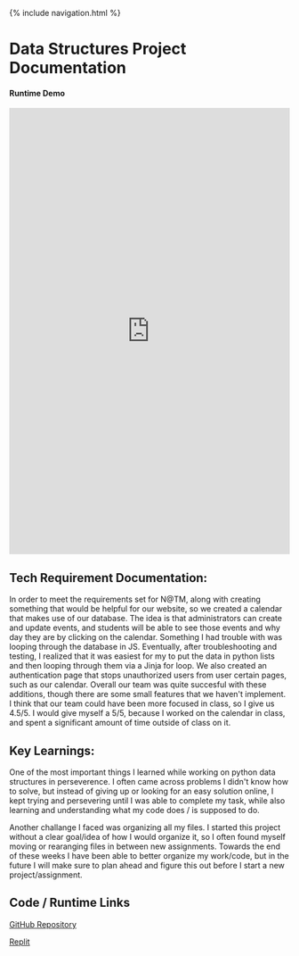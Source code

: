 {% include navigation.html %}

# Data Structures Project Documentation

#### Runtime Demo
<iframe frameborder="0" width="100%" height="800px" src="https://replit.com/@JakubPonulak/DataStructures?embed=true#index.html"></iframe>

<!-- ## Code Snippets
  
### Tech Talk 0 - Code

```   
# menuy.py - function style menu
# Imports typically listed at top
# each import enables us to use logic that has been abstracted to other files and folders
from menu import functions
import time

# Main list of [Prompts, Actions]
# Two styles are supported to execute abstracted logic
# 1. file names will be run by exec(open("filename.py").read())
# 2. function references will be executed directly file.function()
main_menu = [
    ["Animation", functions.smile],
    ["Xmas Tree", functions.xmas_tree],
]

# Submenu list of [Prompt, Action]
# Works similarly to main_menu
sub_menu = [
    ["Swapping", functions.numberSwapper],
    ["Smaller # 1st", functions.lessNumSwap],
]

# Menu banner is typically defined by menu owner
border = "=" * 25
banner = f"\n{border}\nPlease Select An Option\n{border}"



# def patterns_submenuc
# using patterns_sub_menu list:
# patterns_submenuc works similarly to menuc

# def menu
# using main_menu list:
# 1. main menu and submenu reference are created [Prompts, Actions]
# 2. menu_list is sent as parameter to menuy.menu function that has logic for menu control
def menu():
    title = "Function Menu" + banner
    menu_list = main_menu.copy()
    menu_list.append(["Swap Menu", submenu])
    buildMenu(title, menu_list)

# def submenu
# using sub menu list above:
# sub_menu works similarly to menu()
def submenu():
    title = "Swap Submenu" + banner
    buildMenu(title, sub_menu)

def buildMenu(banner, options):
    # header for menu
    print(banner)
    # build a dictionary from options
    prompts = {0: ["Exit", None]}
    for op in options:
        index = len(prompts)
        prompts[index] = op

    # print menu or dictionary
    for key, value in prompts.items():
        print(key, '->', value[0])

    # get user choice
    choice = input("Type your choice> ")

    # validate choice and run
    # execute selection
    # convert to number
    try:
        choice = int(choice)
        if choice == 0:
            # stop
            return
        try:
            # try as function
            action = prompts.get(choice)[1]
            action()
        except TypeError:
            try:  # try as playground style
                exec(open(action).read())
            except FileNotFoundError:
                print(f"File not found!: {action}")
            # end function try
        # end prompts try
    except ValueError:
        # not a number error
        print(f"Not a number: {choice}")
    except UnboundLocalError:
        # traps all other errors
        print(f"Invalid choice: {choice}")
    # end validation try

    buildMenu(banner, options)  # recursion, start menu over again


if __name__ == "__main__":
    menu()

```

### Tech Talk 1

```
    
# Hack 1: InfoDB lists.  Build your own/personalized InfoDb with a list length > 3,  create list within a list as illustrated with Owns_Cars

InfoDb = []
# List with dictionary records placed in a list  
InfoDb.append({  
               "FirstName": "Jakub",  
               "LastName": "Ponulak",  
               "DOB": "March 25",  
               "Residence": "San Diego",  
               "Email": "jakub.ponulak@gmail.com",  
               "Owns_Cars":["1997 BMW M3","2005 Subaru Impreza","1999 Nissan GTR Skyline","1997 Toyota Supra", "1990 Lamborghini Countach"]  
              })

InfoDb.append({  
               "FirstName": "John",  
               "LastName": "Cena",  
               "DOB": "April 23",  
               "Residence": "Hollywood",  
               "Email": "johncena@gmail.com",  
               "Owns_Cars":["2022 Invisi-Mobile"]  
              }) 

InfoDb.append({  
               "FirstName": "Akhil",  
               "LastName": "Nandhukamar",  
               "DOB": "April 1",  
               "Residence": "San Diego",  
               "Email": "akhiln@gmail.com",  
               "Owns_Cars":["2005 Ferarri FXX", "2005 Honda CRV"]  
              })  

InfoDb.append({  
               "FirstName": "Elon",  
               "LastName": "Musk",  
               "DOB": "June 28",  
               "Residence": "Los Angeles",  
               "Email": "elonmusk@gmail.com",  
               "Owns_Cars":["2022 Tesla Model X", "Tesla Cybertruck"]  
              })  


# given an index this will print InfoDb content
def print_data(n):
    print(InfoDb[n]["FirstName"], InfoDb[n]["LastName"])  # using comma puts space between values
    print("\t", "Cars: ", end="")  # \t is a tab indent, end="" make sure no return occurs
    print(", ".join(InfoDb[n]["Owns_Cars"]))  # join allows printing a string list with separator
    print()

# Hack 2: InfoDB loops. Print values from the lists using three different ways: for, while, recursion
## hack 2a: def for_loop()
## hack 2b: def while_loop(0)
## hack 2c : def recursive_loop(0)

def tester():
    print("For loop")
    for_loop()
    print("While loop")
    while_loop(0)  # requires initial index to start while
    print("Recursive loop")
    recursive_loop(0)  # requires initial index to start recursion

def for_loop():
    for n in range(len(InfoDb)):
        print_data(n)

def while_loop(n):
    while n < len(InfoDb):
        print_data(n)
        n += 1
    return

def recursive_loop(n):
    if n < len(InfoDb):
        print_data(n)
        recursive_loop(n + 1)
    return # exit condition

# Factorial of a number using recursion
def recur_factorial(n):
    if n == 1 or n == 0:
        return 1
    else:
        return n * recur_factorial(n-1)

# this is test driver or code that plays when executed directly, versus import which will not run these statements
def tester1():
    num = int(input("Enter a number for factorial: "))
    # check if the number is negative
    if num < 0:
        print("Sorry, factorial does not exist for negative numbers")
    else:
        print("The factorial of", num, "is", recur_factorial(num))

# Hack 3: Fibonacci.  Write a recursive program to create a fibonacci sequence including error handling for invalid input
def fibonacci():
  num = int(input("Enter the length of your Fibonacci sequence: "))
  if num < 0:
    print("You cannot use a negative number")
  else:
    for i in range(num):
      print(recur_fibonacci(i))

def recur_fibonacci(n):
  if n <= 1:  
     return n  
  else:  
     return(recur_fibonacci(n-2) + recur_fibonacci(n-1)) 
  
``` -->

<br>

## Tech Requirement Documentation:

In order to meet the requirements set for N@TM, along with creating something that would be helpful for our website, so we created a calendar that makes use of our database. The idea is that administrators can create and update events, and students will be able to see those events and why day they are by clicking on the calendar. Something I had trouble with was looping through the database in JS. Eventually, after troubleshooting and testing, I realized that it was easiest for my to put the data in python lists and then looping through them via a Jinja for loop. We also created an authentication page that stops unauthorized users from user certain pages, such as our calendar. Overall our team was quite succesful with these additions, though there are some small features that we haven't implement. I think that our team could have been more focused in class, so I give us 4.5/5. I would give myself a 5/5, because I worked on the calendar in class, and spent a significant amount of time outside of class on it.
                   
## Key Learnings:

One of the most important things I learned while working on python data structures in perseverence. I often came across problems I didn't know how to solve, but instead of giving up or looking for an easy solution online, I kept trying and persevering until I was able to complete my task, while also learning and understanding what my code does / is supposed to do.

Another challange I faced was organizing all my files. I started this project without a clear goal/idea of how I would organize it, so I often found myself moving or rearanging files in between new assignments. Towards the end of these weeks I have been able to better organize my work/code, but in the future I will make sure to plan ahead and figure this out before I start a new project/assignment.

## Code / Runtime Links

[GitHub Repository](https://github.com/AkhilNandhakumar/Guython)

[Replit](https://replit.com/@JakubPonulak/DataStructures#main.py)
